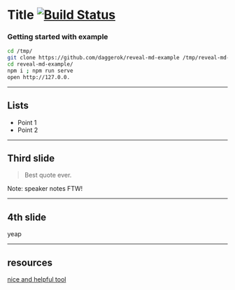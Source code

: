 # Title [![Build Status](https://travis-ci.org/daggerok/reveal-md-example.svg?branch=master)](https://travis-ci.org/daggerok/reveal-md-example)

### Getting started with example

```bash
cd /tmp/
git clone https://github.com/daggerok/reveal-md-example /tmp/reveal-md-example
cd reveal-md-example/
npm i ; npm run serve
open http://127.0.0.
```

---

## Lists

* Point 1
* Point 2

---

## Third slide

> Best quote ever.

Note: speaker notes FTW!

---

## 4th slide

yeap

---

## resources

[nice and helpful tool](https://github.com/webpro/reveal-md)
